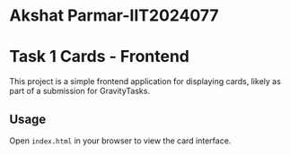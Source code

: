 # Akshat Parmar-IIT2024077

# Task 1 Cards - Frontend

This project is a simple frontend application for displaying cards, likely as part of a submission for GravityTasks.

## Usage
Open `index.html` in your browser to view the card interface.


